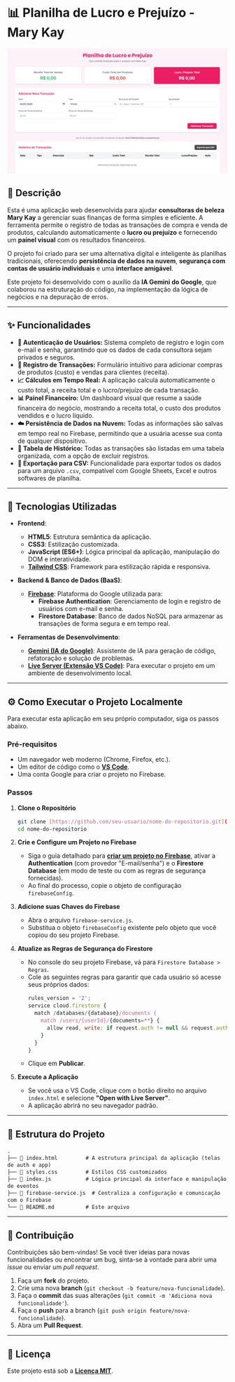 # 📊 Planilha de Lucro e Prejuízo - Mary Kay

![Screenshot da Aplicação](./public/assets/Imagem_Planilha.png)

## 📖 Descrição

Esta é uma aplicação web desenvolvida para ajudar **consultoras de beleza Mary Kay** a gerenciar suas finanças de forma simples e eficiente. A ferramenta permite o registro de todas as transações de compra e venda de produtos, calculando automaticamente o **lucro ou prejuízo** e fornecendo um **painel visual** com os resultados financeiros.

O projeto foi criado para ser uma alternativa digital e inteligente às planilhas tradicionais, oferecendo **persistência de dados na nuvem**, **segurança com contas de usuário individuais** e uma **interface amigável**.

Este projeto foi desenvolvido com o auxílio da **IA Gemini do Google**, que colaborou na estruturação do código, na implementação da lógica de negócios e na depuração de erros.

---

## ✨ Funcionalidades

* **🔐 Autenticação de Usuários:** Sistema completo de registro e login com e-mail e senha, garantindo que os dados de cada consultora sejam privados e seguros.
* **📝 Registro de Transações:** Formulário intuitivo para adicionar compras de produtos (custo) e vendas para clientes (receita).
* **📈 Cálculos em Tempo Real:** A aplicação calcula automaticamente o custo total, a receita total e o lucro/prejuízo de cada transação.
* **📊 Painel Financeiro:** Um dashboard visual que resume a saúde financeira do negócio, mostrando a receita total, o custo dos produtos vendidos e o lucro líquido.
* **☁️ Persistência de Dados na Nuvem:** Todas as informações são salvas em tempo real no Firebase, permitindo que a usuária acesse sua conta de qualquer dispositivo.
* **🔄 Tabela de Histórico:** Todas as transações são listadas em uma tabela organizada, com a opção de excluir registros.
* **📄 Exportação para CSV:** Funcionalidade para exportar todos os dados para um arquivo `.csv`, compatível com Google Sheets, Excel e outros softwares de planilha.

---

## 🚀 Tecnologias Utilizadas

* **Frontend**:
  * **HTML5**: Estrutura semântica da aplicação.
  * **CSS3**: Estilização customizada.
  * **JavaScript (ES6+)**: Lógica principal da aplicação, manipulação do DOM e interatividade.
  * **[Tailwind CSS](https://tailwindcss.com/)**: Framework para estilização rápida e responsiva.

* **Backend & Banco de Dados (BaaS)**:
  * **[Firebase](https://firebase.google.com/)**: Plataforma do Google utilizada para:
    * **Firebase Authentication**: Gerenciamento de login e registro de usuários com e-mail e senha.
    * **Firestore Database**: Banco de dados NoSQL para armazenar as transações de forma segura e em tempo real.

* **Ferramentas de Desenvolvimento**:
  * **[Gemini (IA do Google)](https://gemini.google.com/)**: Assistente de IA para geração de código, refatoração e solução de problemas.
  * **[Live Server (Extensão VS Code)](https://marketplace.visualstudio.com/items?itemName=ritwickdey.LiveServer)**: Para executar o projeto em um ambiente de desenvolvimento local.

---

## ⚙️ Como Executar o Projeto Localmente

Para executar esta aplicação em seu próprio computador, siga os passos abaixo.

### Pré-requisitos

* Um navegador web moderno (Chrome, Firefox, etc.).
* Um editor de código como o **[VS Code](https://code.visualstudio.com/)**.
* Uma conta Google para criar o projeto no Firebase.

### Passos

1. **Clone o Repositório**
   ```bash
   git clone [https://github.com/seu-usuario/nome-do-repositorio.git](https://github.com/seu-usuario/nome-do-repositorio.git)
   cd nome-do-repositorio
   ```

2. **Crie e Configure um Projeto no Firebase**
   * Siga o guia detalhado para **[criar um projeto no Firebase](https://firebase.google.com/docs/firestore/quickstart?hl=pt-br)**, ativar a **Authentication** (com provedor "E-mail/senha") e o **Firestore Database** (em modo de teste ou com as regras de segurança fornecidas).
   * Ao final do processo, copie o objeto de configuração `firebaseConfig`.

3. **Adicione suas Chaves do Firebase**
   * Abra o arquivo `firebase-service.js`.
   * Substitua o objeto `firebaseConfig` existente pelo objeto que você copiou do seu projeto Firebase.

4. **Atualize as Regras de Segurança do Firestore**
   * No console do seu projeto Firebase, vá para `Firestore Database > Regras`.
   * Cole as seguintes regras para garantir que cada usuário só acesse seus próprios dados:
     ```javascript
     rules_version = '2';
     service cloud.firestore {
       match /databases/{database}/documents {
         match /users/{userId}/{documents=**} {
           allow read, write: if request.auth != null && request.auth.uid == userId;
         }
       }
     }
     ```
   * Clique em **Publicar**.

5. **Execute a Aplicação**
   * Se você usa o VS Code, clique com o botão direito no arquivo `index.html` e selecione **"Open with Live Server"**.
   * A aplicação abrirá no seu navegador padrão.

---

## 📂 Estrutura do Projeto

```
.
├── 📄 index.html         # A estrutura principal da aplicação (telas de auth e app)
├── 📄 styles.css         # Estilos CSS customizados
├── 📄 index.js           # Lógica principal da interface e manipulação de eventos
├── 📄 firebase-service.js  # Centraliza a configuração e comunicação com o Firebase
└── 📄 README.md          # Este arquivo
```

---

## 🤝 Contribuição

Contribuições são bem-vindas! Se você tiver ideias para novas funcionalidades ou encontrar um bug, sinta-se à vontade para abrir uma *issue* ou enviar um *pull request*.

1. Faça um **fork** do projeto.
2. Crie uma nova **branch** (`git checkout -b feature/nova-funcionalidade`).
3. Faça o **commit** das suas alterações (`git commit -m 'Adiciona nova funcionalidade'`).
4. Faça o **push** para a branch (`git push origin feature/nova-funcionalidade`).
5. Abra um **Pull Request**.

---

## 📜 Licença

Este projeto está sob a **[Licença MIT](https://opensource.org/licenses/MIT)**.
